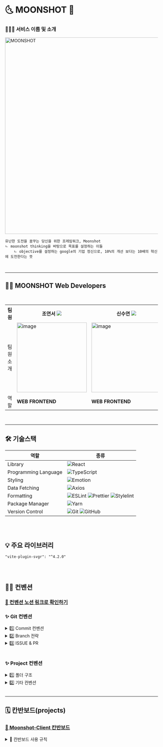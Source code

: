 <h1> 🌜 MOONSHOT 🌛 </h1>

<h3> 👩🏻‍🚀 서비스 이름 및 소개 </h3>

<img width="648" alt="MOONSHOT" src="https://github.com/MOONSHOT-Team/MOONSHOT-SERVER/assets/48898994/7db4826b-8b8a-4bef-a100-18efb5095a31">

```
유난한 도전을 꿈꾸는 당신을 위한 프레임워크, Moonshot
ㄴ moonshot thinking을 바탕으로 목표를 설정하는 이들
	ㄴ objective를 설정하는 google의 기업 정신으로, 10%의 개선 보다는 10배의 혁신에 도전한다는 뜻
```

<br/>
<hr/>

<h2>🧑‍💻 MOONSHOT Web Developers </h2>
<br/>

<div align="center">
<table>
<th>팀원</th>
    <th> 조연서 <a href="https://github.com/Yeonseo-Jo"><img src="https://img.shields.io/badge/Github-181717?style=flat-square&logo=Github&logoColor=white"/><a></th>
	<th> 신수연 <a href="https://github.com/SooY2"><img src="https://img.shields.io/badge/Github-181717?style=flat-square&logo=Github&logoColor=white"/></a></th>
    <th> 전언석 <a href="https://github.com/eonseok-jeon"><img src="https://img.shields.io/badge/Github-181717?style=flat-square&logo=Github&logoColor=white"/></a></th>
    <th> 최준민 <a href="https://github.com/Jun-min2"><img src="https://img.shields.io/badge/Github-181717?style=flat-square&logo=Github&logoColor=white"/></a></th>
    <tr>
    <td> 팀원 소개 </td>
    	<td> <img width="230" alt="image" src="https://github.com/MOONSHOT-Team/MOONSHOT-SERVER/assets/48898994/b337f737-0872-45cd-9ed6-52d9fab01202"></td>
    	<td><img width="230" alt="image" src="https://github.com/MOONSHOT-Team/MOONSHOT-SERVER/assets/48898994/b337f737-0872-45cd-9ed6-52d9fab01202"></td>
        <td> <img width="230" alt="image" src="https://github.com/MOONSHOT-Team/MOONSHOT-SERVER/assets/48898994/b337f737-0872-45cd-9ed6-52d9fab01202"></td>
    	<td><img width="230" alt="image" src="https://github.com/MOONSHOT-Team/MOONSHOT-SERVER/assets/48898994/b337f737-0872-45cd-9ed6-52d9fab01202"></td>
    </tr>
    <tr>
	<td> 역할 </td>
	<td>
		<strong>WEB FRONTEND</strong>
	</td>
	<td>
		<strong>WEB FRONTEND</strong>
	</td>
	<td>
		<strong>WEB FRONTEND</strong>
	</td>
    <td>
		<strong>WEB FRONTEND</strong>
	</td>
    </tr>
    </table>
</div>

<br/>
<hr/>

<h2> 🛠 기술스택 </h2>

| 역할                 | 종류                                                                                                                                                                                                                                                                                                                          |
| -------------------- | ----------------------------------------------------------------------------------------------------------------------------------------------------------------------------------------------------------------------------------------------------------------------------------------------------------------------------- |
| Library              | ![React](https://img.shields.io/badge/React-61DAFB?style=for-the-badge&logo=React&logoColor=black)                                                                                                                                                                                                                            |
| Programming Language | ![TypeScript](https://img.shields.io/badge/TypeScript-3178C6.svg?style=for-the-badge&logo=TypeScript&logoColor=white)                                                                                                                                                                                                         |
| Styling              | ![Emotion](https://img.shields.io/badge/emotion-DB7093?style=for-the-badge&logo=Emotion&logoColor=white)                                                                                                                                                                                                                      |
| Data Fetching        | ![Axios](https://img.shields.io/badge/Axios-5A29E4?style=for-the-badge&logo=Axios&logoColor=white)                                                                                                                                                                                                                            |
| Formatting           | ![ESLint](https://img.shields.io/badge/ESLint-4B3263?style=for-the-badge&logo=eslint&logoColor=white) ![Prettier](https://img.shields.io/badge/Prettier-F7B93E?style=for-the-badge&logo=prettier&logoColor=white) ![Stylelint](https://img.shields.io/badge/stylelint-000?style=for-the-badge&logo=stylelint&logoColor=white) |
| Package Manager      | ![Yarn](https://img.shields.io/badge/Yarn-2C8EBB?style=for-the-badge&logo=yarn&logoColor=white)                                                                                                                                                                                                                               |
| Version Control      | ![Git](https://img.shields.io/badge/git-%23F05033.svg?style=for-the-badge&logo=git&logoColor=white) ![GitHub](https://img.shields.io/badge/github-%23121011.svg?style=for-the-badge&logo=github&logoColor=white)                                                                                                              |

<br />
<br />
<h2> 💡 주요 라이브러리 </h2>

```
"vite-plugin-svgr": "^4.2.0"
```

<br/>
<br />

## ✍🏻 컨벤션

### [🔗 컨벤션 노션 링크로 확인하기](https://moonshot-.notion.site/moonshot-aae3158786114cbe9c4cd27c02e4cca9?pvs=4)

### ✨ Git 컨벤션

<details>
<summary> 1️⃣ Commit 컨벤션  </summary>

- **커밋 메시지 형식**

```
[커밋메시지-소문자로]: 구현 기능설명
ex. feat: 회원 가입 기능 구현
```

- **커밋 메시지 종류**

| 제목     | 내용                                        |
| -------- | ------------------------------------------- |
| init     | 브랜치 첫 커밋                              |
| feat     | 새로운 기능에 대한 커밋                     |
| fix      | 버그 수정에 대한 커밋                       |
| build    | 빌드 관련 파일 수정에 대한 커밋             |
| chore    | 그 외 자잘한 수정에 대한 커밋               |
| docs     | 문서 수정에 대한 커밋                       |
| style    | style: 코드 스타일 혹은 포맷 등에 관한 커밋 |
| refactor | 코드 리팩토링에 대한 커밋                   |

<br/>

</details>

<details>
<summary> 2️⃣ Branch 전략 </summary>

- 기본적으로 `git flow` 전략을 따른다.
- **세부 브랜치 전략**
  1. **브랜치 종류**
  - `main` : 우리가 최종 개발 시 Merge 하는 곳
    → main 브랜치 보호 : 1명 이상 assign시에만 merge 가능하도록 막아두겠습니다
  - `develop` : 개발 중 merge하는 최상위 브랜치
  - `feat` : 기능을 개발하면서 각자가 사용할 브랜치
    - 페이지 단위로 구분해 사용한다.
      ex. feat/loginPage
    - feat 브랜치 하위로 이슈에 따라 **이슈 브랜치를 분기하여 사용**한다.
  - `hotfix` : 급한 수정사항 및 QA를 반영할 때 사용할 브랜치
  1. **브랜치 전략**
  - 다음 분기 규칙을 따른다.
    - `feat/페이지명` : feature 브랜치 = 페이지 브랜치
    - `페이지명/#이슈번호/기능명` : 이슈 브랜치
  ```jsx
  // 분기 그래프
  main
    ㄴ develop
       ㄴ feat/페이지명(camelCase)
          ㄴ 페이지명(camelCase)/#이슈번호/기능명(camelCase)
  ```
  ```jsx
  // 브랜치 전략 예시
  main
    ㄴ develop
      ㄴfeat/loginPage //페이지 브랜치
        ㄴloginPage/#1/kakaoOauth //이슈 브랜치
  ```

<br/>

</details>

<details>
<summary> 3️⃣ ISSUE & PR  </summary>
<h4>(1) Issue</h4>

- 최대한 작게 Issue 생성한다.
- Issue 먼저 다 생성 후 작업한다.
  <br/>

<h4>(2) PR</h4>

- 리뷰어를 위해 최대한 친절하게, 자세하게 작성한다.
- 트러블 슈팅 및 고민사항을 공유한다.
  <br/>

</details>

<br/>

### ✨ Project 컨벤션

<details>
<summary >1️⃣ 폴더 구조 </summary>

- 지역성에 따른 분리.
- 같은 페이지에 위치한 파일들끼리 한 폴더로 묶는다.
- 폴더명 === 파일명, 즉 페이지의 파일명은 `index.tsx`로 짓는 것을 원칙으로 한다.

```tsx
├── public 🗂 썸네일 이미지, 로고 이미지 저장
├── .eslintrc.cjs ✨ 린트 설정
├── .prettierrc.json ✨ 프리티어 설정
├── .stylelintrc.json ✨ 스타일린트 설정
├── package.json 📦 설치된 패키지를 관리하는 파일
└── src
    ├── App.tsx ✡️ 앱의 라우팅과 글로벌 스타일 지정
    │
    ├── main.tsx
    │
    ├── Router.tsx ✡️ 라우터 설정
    │
    ├── common 🗂 공통으로 사용되는 파일들 저장
    │   ├── apis 📂 (1) 공통 api 관련 파일들 저장
    │   │
    │   ├── assets 📂 (2) 공통 asset 파일 저장
    │   ├── └──imgs  🖼 이미지 파일들 저장
    │   └── └── svgs 🌁 svg 파일들 저장
    │   │
    │   ├── components 📂 (3) 공통 컴포넌트 관련 파일들 저장
    │   │
    │   ├── constants 📂 (4) 공통 상수 관련 파일들 저장
    │   │
    │   ├── hooks 📂 (5) 공통 hooks 관련 파일들 저장
    │   │
    │   ├── styles 📂 (6) 공통 style 관련 파일들 저장
    │   ├── └── emotion.d.ts
    │   ├── └── globalStyles.ts
    │   ├── └── reset.ts
    │   └── └── theme.ts
    │   │
    │   ├── type 📂 (7) 공통 type 관련 파일들 저장
    │   │
    │   └── utils 📂 (8) 공통 util 관련 파일들 저장
    │
    ├── AddOkr 🗂 OKR 추가 페이지 관련 파일들 저장
    │   ├── index.ts OKR 추가 페이지(AddOkr) 파일
    │   └── //세부 폴더구조 common과 동일
    │
    ├── DashBoard 🗂 대시보드 페이지 관련 파일들 저장
    │   ├── index.ts 대시보드 페이지(Dashboard) 파일
    │   └── //세부 폴더구조 common과 동일
    │
    ├── History 🗂 히스토리 페이지 관련 파일들 저장
    │   ├── index.ts 히스토리 페이지(History) 파일
    │   └── //세부 폴더구조 common과 동일
    │
    ├── Home 🗂 홈(온보딩) 페이지 관련 파일들 저장
    │   ├── index.ts 홈 페이지(Home) 파일
    │   └── //세부 폴더구조 common과 동일
    │
    ├── My 🗂 마이 페이지 관련 파일들 저장
    │   ├── index.ts 마이 페이지(My)
    │   └── //세부 폴더구조 common과 동일
    │
    └── SignIn 🗂 로그인 페이지 관련 파일들 저장
    │   ├── index.ts 로그인 페이지(SignIn) 파일
    │   └── //세부 폴더구조 common과 동일
    │
    ├── Social 🗂 소셜 페이지 관련 파일들 저장
    │   ├── index.ts 소셜 페이지(Social)
    │   └── //세부 폴더구조 common과 동일
    │

```

<br/>

</details>

<details>
<summary >2️⃣ 기타 컨벤션 </summary>

## 1. 네이밍 규칙

| 구분                                              | 네이밍 규칙              |
| ------------------------------------------------- | ------------------------ |
| 상수                                              | UPPER_CASE (모두 대문자) |
| 리액트 컴포넌트 파일 명                           | PascalCase               |
| 그 외(컴포넌트 x) 파일 명 (ex. 하위 폴더, 페이지) | camelCase                |
| 폴더 명 = 파일 명 (page)                          | index 파일 생성          |

- 폴더/파일 네이밍 상세
  ```jsx
  // 페이지별 분리 폴더링
  src
  ㄴ common // 공통 요소들 묶는 폴더
  		ㄴ components
  		ㄴ util
  		ㄴ constants
      ㄴ styles
  		ㄴ assets // 공통 에셋
  			ㄴ images
  			ㄴ icons
  				ㄴ index.ts -> svgr 설정!
  ㄴ Login
  		ㄴ index.tsx // 폴더명 = 파일명인 경우, 페이지만 (LoginPage)
  		ㄴ components
  			ㄴ loginBtn // 컴포넌트 내 하위 폴더
  				ㄴ LoginBigBtn.tsx // 컴포넌트 명만 파스칼 주의
  				ㄴ LoginSmallBtn.tsx
  			ㄴ LoginHeader.tsx
  		ㄴ api
  		ㄴ hooks
  			ㄴ useLoginModal.tsx
  		ㄴ assets // 에셋도 페이지 별로 정리
  			ㄴ images
  			ㄴ icons
  				ㄴ index.ts -> svgr 설정!
  ㄴ Main
  	 ....
  ```

<br/>

## 2. 그 외 주요 규칙

### (1). 네이밍 관련

| 구분                     | 네이밍 규칙                                                |
| ------------------------ | ---------------------------------------------------------- |
| 컴포넌트 파일 작성       | rsc (rafce) 단축키 = 즉, 화살표 함수                       |
| 내부 함수                | 화살표 함수                                                |
| 코드 작성 순서           | import → 컴포넌트 함수(화살표) → export → styled-component |
| 스타일드 컴포넌트 네이밍 | Container - Wrapper - Box                                  |
| 인터페이스 네이밍        | Prefix : I / Postfix : Props (props인 경우)                |

- 컴포넌트 파일 작성 상세

  ```jsx
  // 화살표 함수 rsc(rafce)

  import React from 'react';

  const index = () => {
    return <div></div>;
  };

  export default index;

  // 스타일드 컴포넌트 -> const StContainer= styled.main``,
  ```

- 스타일드 컴포넌트 네이밍 상세
  - 감싸는 태그는 \*\*`Conatiner - Wrapper - Box`의 네이밍 위계를 따른다.
    - `Container` : 하나 이상의 요소를 포괄하는 개체
    - `Wrapper` : 하나의 개체를 포함하는 개체
  - 태그에 맞는 네이밍을 사용한다.
    - button은 `btn`으로 축약하여 사용한다.
  - div가 4번 이상 중첩시 컴포넌트 분리를 검토한다.
- 인터페이스 네이밍 상세

  - 인터페이스 이름 작성 시 컴포넌트의 이름과 동일하게 작성 후 prefix와 postfix를 추가한다.

    1. prefix: `I`, postfix: `Props` (props인 경우에만)
    2. ex) MyComponent 컴포넌트의 props에 대한 인터페이스
       `interface IMyComponentProps { … }`
    3. 이에 해당하지 않는 경우, 뒤에 Types를 붙인다

       ```tsx
       interface IJustTypes {}
       interface IMainPageProps extends IJustTypes {}

       export default function MainPage({ color, title }: IMainPageProps) {}
       ```

    4. Props 받아오는 형식 : `{ props1, props2 } : Interfacea명`
    5. Props 등 객체나 배열로 받아오는 데이터는 `구조분해할당` 을 사용한다.

- 기타 함수 네이밍 상세
  - `컴포넌트(PascalCase),변수명(CamelCase)` : 동사 -명사 중요한게 앞으로 오게 사용한다.
    - ex. UserImg, DeleteBtn, useInfo
  - button은 : btn으로 축약하여 사용한다.
  - `함수명` : 어떤 일을 하는지 명확히 묘사한다.
    - `get` : 어떤 값을 얻는 함수
    - `create` : 갖고 있는 변수를 활용, 새로운 값과 변수를 만듦
    - `check` : 함수 안의 로직을 확인.
      → 그외, 기능을 분명하게 드러내도록 네이밍
  - `handler함수명` : handler naming → `handle{Action명}{styled-component명}`
    - ex. handleClickCard

### (2). 스타일링 관련

- 스타일링 라이브러리는 emotion을 사용한다.
- styled-component로, 컴포넌트 파일 내부에 선언하여 사용한다.
- st 객체로 묶지 않으며, 대안으로 styled-component 앞에는 `‘St’ 키워드`를 붙인다.
  - ex. `StLoginWrapper`
- `css 속성` : stylelint의 autofix 된 속성 순서를 따른다.
  - 단, scpt로 생성하는 theme 객체 (font, props를 받는 조건부 스타일링 등)는 autofix가 먹히지 않으므로 최하단에 위치시키고, autofix시에는 주석 처리 후 처리한다.
- `단위` : `rem`을 사용한다.
  - 보다 편리한 rem 사용을 위해 전역적으로 `font-size: 62.5%` 설정을 해주어 브라우저의 기본 폰트 크기를 10px로 바꾸고 작업한다.
  - 예외) border, border-radius\*\*와 같이 반응형이 필요 없는 속성은 px 사용을 허용한다.
- 선택자, 클래스 네임을 지양한다.
  - 복잡한 스타일링은 반드시 styled-component로 선언하여 사용한다.
  - 작은 규모의 스타일링은 선택자와 클래스네임이 아닌, css prop을 적극 활용한다.

### (3). 코딩 스킬 관련

1.  `변수 선언` : 변수를 선언할 때는 const 사용을 기본으로 한다. 단, 변수의 값이 바뀌는 경우 let을 사용한다.
    두 가지 명령어가 모두 사용되는 경우 const 선언문을 먼저 그룹화하고 이후에 let 선언문을 그룹화한다.

    ````tsx
    // good
    const goSportsTeam = true;
    const items = getItems();
    let dragonball;
    let i;
    let length;

        let a = 1, b = 3; // bad

        // bad
        let a = 1;
        const b = 2;
        ```

    ````

2.  `if문 규칙` :

- 암시적 반환을 최대한 활용한다 `(early return)`
  ```jsx
  if someCondition {
      return
  }
  // do something
  if someOtherCondition {
      return
  }
  // do something
  if someOtherOtherCondition {
      return
  }
  // do something
  if someOtherOtherOtherCondition {
      return
  }
  // ...
  ```
- 동시에, if문에서 else, else-if 문의 사용을 최대한 지양한다.
  - 삼항연산자를 주로 사용하거나, if문을 여러개로 early return 시켜 사용한다.

1. `async-await (데이터 패칭)구문` : `try & catch문`을 사용한다.
2. `구조분해할당`을 적극 이용하자.
3. 변수 등을 조합해서 문자열을 생성할 때는 `무조건 리터럴`을 이용한다

   ```jsx
   - X) var1 + “ “ + var2
   - O) `${var1} ${var2}`
   ```

4. `switch-case` 사용시 `break를 강제`하자. case문 사이들끼리는 가독성을 위해 띄어주자
5. 조건문은 `삼중 등호 연산자` 를 지향하자
6. for는 지양하고 forEach, map을 사용하자.
7. `img태그` : `alt` 꼭꼭 넣어주기, `띄어쓰기 지양`(문샷-웨비), 되도록 `한글`로.
8. `button 태그`에는 `type을 명시`합시다!

   ```jsx
   	<button type=”button”>버튼</button>
   ```

9. 버튼, 헤더와 같이 common component에서는 `children` 적극 활용.
10. `props interface 속성` :

    - 컴포넌트에서 props로 전달받은 interface를 선언해줄때, 컴포넌트명+Props로 선언한다.
    - Props가 2개 초과하면 따로 interface 생성하여 사용하고, 구조분해할당으로 props를 받는다.

    ```tsx
    ex. const Header = ({ color, text }: interface명) => {}
    ```

<br/>

## 3. 그 외 권고 사항

1. `기본 값 argumnet 배치` : 기본값이 존재하는 argument는 parameter의 후방에 배치한다.

   ```tsx
   // bad
   const func: (a?: number, b: number) => number = (a, b) => {
     return a + b;
   };

   // good
   const func: (a: number, b?: number) => number = (a, b = 0) => {
     return a + b;
   };
   ```

2. 함수 몸체가 하나의 식으로 구성된 경우 중괄호와 return문을 생략할 수 있다. 중괄호를 생략하지 않을 경우 return문을 포함시킨다.

   ```tsx
   const func = (a: number, b: number) => a + b; // ok

   interface IPow2 {
     (a: number): number;
   }
   const pow2: IPow2 = (a) => a * a; // ok
   ```

3. 식이 여러 줄에 걸쳐있을 경우 가독성을 위해 소괄호로 감싸 사용한다.

   ```tsx
   // bad
   [1, 2, 3].map(
     (number) =>
       'As time went by, the string containing the ' +
       `${number} became much longer. So we needed to break it over multiple ` +
       'lines.',
   );

   // good
   [1, 2, 3].map(
     (number) =>
       `As time went by, the string containing the ${number} became much ` +
       'longer. So we needed to break it over multiple lines.',
   );
   ```

4. 객체를 이용할 시 속성 단축 구문을 사용한다. 단, 선언의 시작 부분에 그룹화하여 작성한다.

   ```tsx
   const lukeSkywalker = 'Luke Skywalker';

   // bad
   const obj = {
     lukeSkywalker: lukeSkywalker,
   };

   // good
   const obj = {
     lukeSkywalker,
   };

   // bad
   const obj = {
     episodeOne: 1,
     twoJediWalkIntoACantina: 2,
     lukeSkywalker,
     episodeThree: 3,
     mayTheFourth: 4,
     anakinSkywalker,
   };

   // good
   const obj = {
     lukeSkywalker,
     anakinSkywalker,
     episodeOne: 1,
     twoJediWalkIntoACantina: 2,
     episodeThree: 3,
     mayTheFourth: 4,
   };
   ```

5. 한 줄에는 하나의 구문 만을 작성한다.

</details>

<br/>
<hr/>

<h2> 🗓 칸반보드(projects) </h2>

### [🔗 Moonshot-Client 칸반보드](https://github.com/orgs/MOONSHOT-Team/projects/3)

<details>
<summary>🤙 칸반보드 사용 규칙</summary>

- 효율적인 작업 관리를 위해 github Projects 중 Board Template을 사용한다.
  - `Todo` : 작업 해야 할 태스크
    - 각자의 뷰에서 나올 수 있는 Issue들을 먼저 전부 생성한다.
    - Issue는 가능한 작은 단위로 생성한다.
    - 생성한 Issue들은 Projects의 Todo에 위치시킨다.
  - `InProgress` : 작업 중인 태스크
    - 사전에 나눠 놓은 Issue 단위를 기준으로 작업을 하나씩 진행한다.
    - 한 사람이 여러 개의 issue를 진행 하지 않는다. (한 Issue가 끝나고 PR을 올려야 다음 Issue 진행 가능)
    - 한 Issue 단위의 작업이 끝나면 Pull Request를 올린다.
  - `Review` : PR이 open 되어 리뷰를 기다리고 있는 태스크
    - PR에 리뷰어를 달고, 코드 리뷰를 받는다.
    - 2명 이상 리뷰시 merge 가능하며, 리뷰 반영은 필수!
    - 리뷰가 완료 되면 PR을 merge 시킨다.
  - `Done` : PR이 merge 되어 close 된 태스크
    - PR은 각자 구현 중인 중간 페이지 브랜치(`feat/~`)로 merge 시킨다.
      → 필요 시 (ex. common 컴포넌트) 중간 페이지 브랜치를 `develop` 에도 merge한다..
    - close 된 PR은 Done 상태로 이동시킨다.
  - `BackLog` : 작업 중이었으나 작업을 중단하고, 추후 작업으로 미룬 태스크\
    - 작업을 시작 했으나 다른 작업을 먼저 진행 해야 하는 등 중단 후 추후 다시 진행 해야 하는 작업이 있을 때 사용한다.
- 작업(이슈)의 상태에 따라 칸반보드의 알맞은 field로 옮겨준다.

      ```
      [Project 활용 예시]

      이슈 생성 → Todo
      브랜치 파서 작업 중 → InProgress
      PR 날린 후 → Review
      PR 닫힌 후 → Done
      디자인 요청사항 기다리는 중이라 다른 작업을 먼저 수행할 때 → BackLog
      ```

  <br/>

</details>

